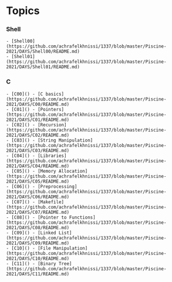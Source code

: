 # Topics

### Shell
	- [Shell00](https://github.com/achrafelkhnissi/1337/blob/master/Piscine-2021/DAYS/Shell00/README.md)
	- [Shell01](https://github.com/achrafelkhnissi/1337/blob/master/Piscine-2021/DAYS/Shell01/README.md)
### C
	- [C00]() - [C basics](https://github.com/achrafelkhnissi/1337/blob/master/Piscine-2021/DAYS/C00/README.md)
	- [C01]() - [Pointers](https://github.com/achrafelkhnissi/1337/blob/master/Piscine-2021/DAYS/C01/README.md)
	- [C02]() - [Recursion](https://github.com/achrafelkhnissi/1337/blob/master/Piscine-2021/DAYS/C02/README.md)
	- [C03]() - [String Manipulation](https://github.com/achrafelkhnissi/1337/blob/master/Piscine-2021/DAYS/C03/README.md)
	- [C04]() - [Libraries](https://github.com/achrafelkhnissi/1337/blob/master/Piscine-2021/DAYS/C04/README.md)
	- [C05]() - [Memory Allocation](https://github.com/achrafelkhnissi/1337/blob/master/Piscine-2021/DAYS/C05/README.md)
	- [C06]() - [Preprocessing](https://github.com/achrafelkhnissi/1337/blob/master/Piscine-2021/DAYS/C06/README.md)
	- [C07]() - [Makefile](https://github.com/achrafelkhnissi/1337/blob/master/Piscine-2021/DAYS/C07/README.md)
	- [C08]() - [Pointer to Functions](https://github.com/achrafelkhnissi/1337/blob/master/Piscine-2021/DAYS/C08/README.md)
	- [C09]() - [Linked List](https://github.com/achrafelkhnissi/1337/blob/master/Piscine-2021/DAYS/C09/README.md)
	- [C10]() - [File Manipulation](https://github.com/achrafelkhnissi/1337/blob/master/Piscine-2021/DAYS/C10/README.md)
	- [C11]() - [Binary Tree](https://github.com/achrafelkhnissi/1337/blob/master/Piscine-2021/DAYS/C11/README.md)

